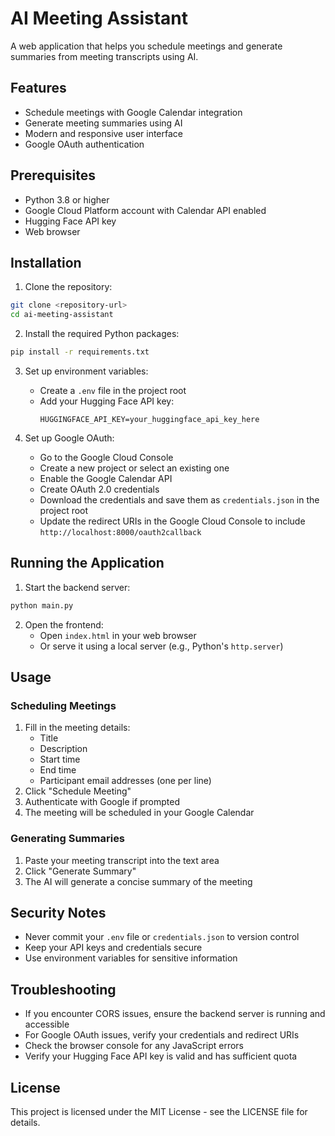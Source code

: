 # AI Meeting Assistant

A web application that helps you schedule meetings and generate summaries from meeting transcripts using AI.

## Features

- Schedule meetings with Google Calendar integration
- Generate meeting summaries using AI
- Modern and responsive user interface
- Google OAuth authentication

## Prerequisites

- Python 3.8 or higher
- Google Cloud Platform account with Calendar API enabled
- Hugging Face API key
- Web browser

## Installation

1. Clone the repository:
```bash
git clone <repository-url>
cd ai-meeting-assistant
```

2. Install the required Python packages:
```bash
pip install -r requirements.txt
```

3. Set up environment variables:
   - Create a `.env` file in the project root
   - Add your Hugging Face API key:
     ```
     HUGGINGFACE_API_KEY=your_huggingface_api_key_here
     ```

4. Set up Google OAuth:
   - Go to the Google Cloud Console
   - Create a new project or select an existing one
   - Enable the Google Calendar API
   - Create OAuth 2.0 credentials
   - Download the credentials and save them as `credentials.json` in the project root
   - Update the redirect URIs in the Google Cloud Console to include `http://localhost:8000/oauth2callback`

## Running the Application

1. Start the backend server:
```bash
python main.py
```

2. Open the frontend:
   - Open `index.html` in your web browser
   - Or serve it using a local server (e.g., Python's `http.server`)

## Usage

### Scheduling Meetings

1. Fill in the meeting details:
   - Title
   - Description
   - Start time
   - End time
   - Participant email addresses (one per line)
2. Click "Schedule Meeting"
3. Authenticate with Google if prompted
4. The meeting will be scheduled in your Google Calendar

### Generating Summaries

1. Paste your meeting transcript into the text area
2. Click "Generate Summary"
3. The AI will generate a concise summary of the meeting

## Security Notes

- Never commit your `.env` file or `credentials.json` to version control
- Keep your API keys and credentials secure
- Use environment variables for sensitive information

## Troubleshooting

- If you encounter CORS issues, ensure the backend server is running and accessible
- For Google OAuth issues, verify your credentials and redirect URIs
- Check the browser console for any JavaScript errors
- Verify your Hugging Face API key is valid and has sufficient quota

## License

This project is licensed under the MIT License - see the LICENSE file for details. 